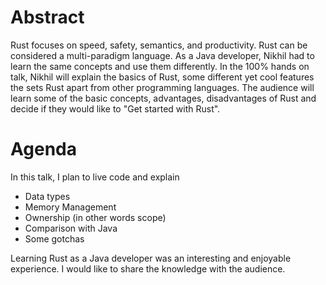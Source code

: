 # Abstract
Rust focuses on speed, safety, semantics, and productivity. Rust can be considered a multi-paradigm language. As a Java developer, Nikhil had to learn the same concepts and use them differently. In the 100% hands on talk, Nikhil will explain the basics of Rust, some different yet cool features the sets Rust apart from other programming languages. The audience will learn some of the basic concepts, advantages, disadvantages of Rust and decide if they would like to "Get started with Rust".

# Agenda
In this talk, I plan to live code and explain 
- Data types
- Memory Management
- Ownership (in other words scope)
- Comparison with Java
- Some gotchas

Learning Rust as a Java developer was an interesting and enjoyable experience. I would like to share the knowledge with the audience.
